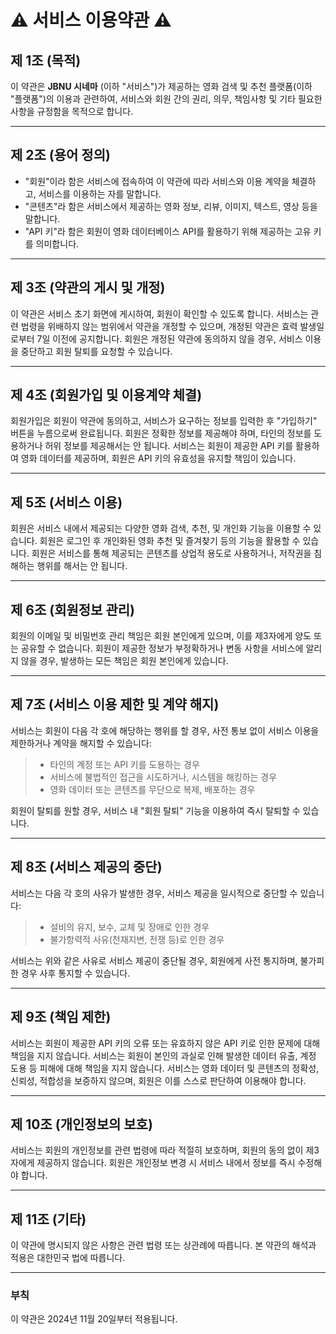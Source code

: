 # ⚠️ 서비스 이용약관 ⚠️

## 제 1조 (목적)

  이 약관은 **JBNU 시네마** (이하 "서비스")가 제공하는 영화 검색 및 추천 플랫폼(이하 "플랫폼")의 이용과 관련하여, 서비스와 회원 간의 권리, 의무, 책임사항 및 기타 필요한 사항을 규정함을 목적으로 합니다.

---

## 제 2조 (용어 정의)

- "회원"이라 함은 서비스에 접속하여 이 약관에 따라 서비스와 이용 계약을 체결하고, 서비스를 이용하는 자를 말합니다.
- "콘텐츠"라 함은 서비스에서 제공하는 영화 정보, 리뷰, 이미지, 텍스트, 영상 등을 말합니다.
- "API 키"라 함은 회원이 영화 데이터베이스 API를 활용하기 위해 제공하는 고유 키를 의미합니다.

---

## 제 3조 (약관의 게시 및 개정)
  이 약관은 서비스 초기 화면에 게시하여, 회원이 확인할 수 있도록 합니다.
서비스는 관련 법령을 위배하지 않는 범위에서 약관을 개정할 수 있으며, 개정된 약관은 효력 발생일로부터 7일 이전에 공지합니다.
회원은 개정된 약관에 동의하지 않을 경우, 서비스 이용을 중단하고 회원 탈퇴를 요청할 수 있습니다.

---

## 제 4조 (회원가입 및 이용계약 체결)
회원가입은 회원이 약관에 동의하고, 서비스가 요구하는 정보를 입력한 후 "가입하기" 버튼을 누름으로써 완료됩니다.
회원은 정확한 정보를 제공해야 하며, 타인의 정보를 도용하거나 허위 정보를 제공해서는 안 됩니다.
서비스는 회원이 제공한 API 키를 활용하여 영화 데이터를 제공하며, 회원은 API 키의 유효성을 유지할 책임이 있습니다.

---

## 제 5조 (서비스 이용)
회원은 서비스 내에서 제공되는 다양한 영화 검색, 추천, 및 개인화 기능을 이용할 수 있습니다.
회원은 로그인 후 개인화된 영화 추천 및 즐겨찾기 등의 기능을 활용할 수 있습니다.
회원은 서비스를 통해 제공되는 콘텐츠를 상업적 용도로 사용하거나, 저작권을 침해하는 행위를 해서는 안 됩니다.

---

## 제 6조 (회원정보 관리)
회원의 이메일 및 비밀번호 관리 책임은 회원 본인에게 있으며, 이를 제3자에게 양도 또는 공유할 수 없습니다.
회원이 제공한 정보가 부정확하거나 변동 사항을 서비스에 알리지 않을 경우, 발생하는 모든 책임은 회원 본인에게 있습니다.

---

## 제 7조 (서비스 이용 제한 및 계약 해지)
서비스는 회원이 다음 각 호에 해당하는 행위를 할 경우, 사전 통보 없이 서비스 이용을 제한하거나 계약을 해지할 수 있습니다:

> - 타인의 계정 또는 API 키를 도용하는 경우
> - 서비스에 불법적인 접근을 시도하거나, 시스템을 해킹하는 경우
> - 영화 데이터 또는 콘텐츠를 무단으로 복제, 배포하는 경우

회원이 탈퇴를 원할 경우, 서비스 내 "회원 탈퇴" 기능을 이용하여 즉시 탈퇴할 수 있습니다.

---

## 제 8조 (서비스 제공의 중단)
서비스는 다음 각 호의 사유가 발생한 경우, 서비스 제공을 일시적으로 중단할 수 있습니다:

> - 설비의 유지, 보수, 교체 및 장애로 인한 경우
> - 불가항력적 사유(천재지변, 전쟁 등)로 인한 경우

서비스는 위와 같은 사유로 서비스 제공이 중단될 경우, 회원에게 사전 통지하며, 불가피한 경우 사후 통지할 수 있습니다.

---

## 제 9조 (책임 제한)
서비스는 회원이 제공한 API 키의 오류 또는 유효하지 않은 API 키로 인한 문제에 대해 책임을 지지 않습니다.
서비스는 회원이 본인의 과실로 인해 발생한 데이터 유출, 계정 도용 등 피해에 대해 책임을 지지 않습니다.
서비스는 영화 데이터 및 콘텐츠의 정확성, 신뢰성, 적합성을 보증하지 않으며, 회원은 이를 스스로 판단하여 이용해야 합니다.

---

## 제 10조 (개인정보의 보호)
서비스는 회원의 개인정보를 관련 법령에 따라 적절히 보호하며, 회원의 동의 없이 제3자에게 제공하지 않습니다.
회원은 개인정보 변경 시 서비스 내에서 정보를 즉시 수정해야 합니다.

---

## 제 11조 (기타)
이 약관에 명시되지 않은 사항은 관련 법령 또는 상관례에 따릅니다.
본 약관의 해석과 적용은 대한민국 법에 따릅니다.

---

### 부칙
이 약관은 2024년 11월 20일부터 적용됩니다.

